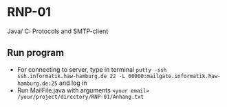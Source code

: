 # RNP-01
Java/ C: Protocols and SMTP-client

## Run program
* For connecting to server, type in terminal `putty -ssh ssh.informatik.haw-hamburg.de 22 -L 60000:mailgate.informatik.haw-hamburg.de:25` and log in
* Run MailFile.java with arguments `<your email> /your/project/directory/RNP-01/Anhang.txt`
